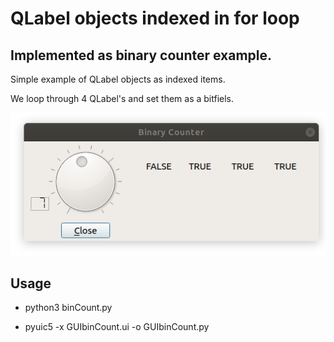 #  QLabel objects indexed in for loop

## Implemented as binary counter example.
Simple example of QLabel objects as indexed items.

We loop through 4 QLabel's and set them as a bitfiels.


![Alt text](example.png?raw=true "Screenshot")


## Usage

 * python3 binCount.py 

 * pyuic5 -x GUIbinCount.ui -o GUIbinCount.py 
	
